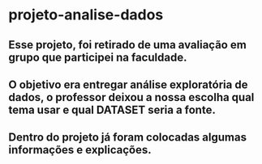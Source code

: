 # projeto-analise-dados
## Esse projeto, foi retirado de uma avaliação em grupo que participei na faculdade.
## O objetivo era entregar análise exploratória de dados, o professor deixou a nossa escolha qual tema usar e qual DATASET seria a fonte.
## Dentro do projeto já foram colocadas algumas informações e explicações.
